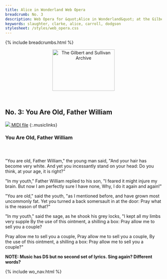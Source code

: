 ```yaml
---
title: Alice in Wonderland Web Opera
breadcrumb: No. 3
description: Web Opera for &quot;Alice in Wonderland&quot; at the Gilbert and Sullivan Archive
keywords: slaughter, clarke, alice, carroll, dodgson
stylesheet: /styles/web_opera.css
---
```


{% include breadcrumbs.html %}
<header>
    <a href="../../index.html"><img src="https://gsarchive.net/layout/images/logo3sm.jpg" alt="The Gilbert and Sullivan Archive" width="200" height="133" border="0"></a>
    <div class=titlecard style="background-color: #ffffcc; background-image: url(../graphics/title.gif)" title="Alice in Wonderland"></div>
</header>

## No. 3: You Are Old, Father William

[ ![](/layout/images/midi.gif) MIDI file](../alice/aiw03.mid)
{:.musiclinks}

### You Are Old, Father William
#### &nbsp;
"You are old, Father William," the young man said,
"And your hair has become very white.
And yet you incessantly stand on your head:
Do you think, at your age, it is right?"

"In my youth," Father William replied to his son,
"I feared it might injure my brain.
But now I am perfectly sure I have none,
Why, I do it again and again!"

"You are old," said the youth, "as I mentioned before,
and have grown most uncommonly fat.
Yet you turned a back somersault in at the door:
Pray what is the reason of that?"

"In my youth," said the sage, as he shook his grey locks,
"I kept all my limbs very supple
By the use of this ointment, a shilling a box:
Pray allow me to sell you a couple?

Pray allow me to sell you a couple,
Pray allow me to sell you a couple,
By the use of this ointment, a shilling a box:
Pray allow me to sell you a couple?"

**NOTE: Music has DS but no second set of lyrics. Sing again? Different words?**

{% include wo_nav.html %}
